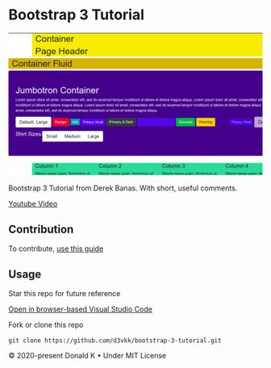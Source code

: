 # Bootstrap 3 Tutorial

![Screenshot](https://github.com/d3vkk/bootstrap-3-tutorial/blob/master/screenshot.png)

Bootstrap 3 Tutorial from Derek Banas. With short, useful comments.

[Youtube Video](https://www.youtube.com/watch?v=gqOEoUR5RHg)

## Contribution

To contribute, [use this guide](https://github.com/d3vkk/open-source/blob/master/CONTRIBUTING.md)

## Usage

Star this repo for future reference

[Open in browser-based Visual Studio Code](https://vscode.dev//github/d3vkk/bootstrap-3-tutorial)

Fork or clone this repo
```
git clone https://github.com/d3vkk/bootstrap-3-tutorial.git
```

© 2020-present Donald K • Under MIT License
